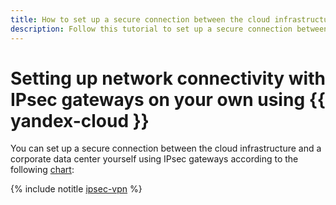 ```yaml
---
title: How to set up a secure connection between the cloud infrastructure and a corporate data center on your own using IPsec gateways in {{ yandex-cloud }}
description: Follow this tutorial to set up a secure connection between the cloud infrastructure and a corporate data center using IPsec gateways.
---
```


# Setting up network connectivity with IPsec gateways on your own using {{ yandex-cloud }}


You can set up a secure connection between the cloud infrastructure and a corporate data center yourself using IPsec gateways according to the following [chart](index.md):

{% include notitle [ipsec-vpn](../../../_tutorials/infrastructure/ipsec/ipsec-vpn.md) %}